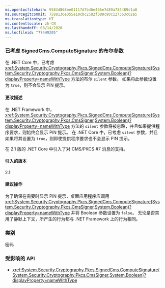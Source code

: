 ```yaml
---
ms.openlocfilehash: 9583d868ee01117d7bd6e465e7d89a734489d1a8
ms.sourcegitcommit: 7588136e355e10cbc2582f389c90c127363c02a5
ms.translationtype: HT
ms.contentlocale: zh-CN
ms.lasthandoff: 03/14/2020
ms.locfileid: "77449205"
---
```

### <a name="boolean-parameter-of-signedcmscomputesignature-is-respected"></a>已考虑 SignedCms.ComputeSignature 的布尔参数

在 .NET Core 中，已考虑 <xref:System.Security.Cryptography.Pkcs.SignedCms.ComputeSignature(System.Security.Cryptography.Pkcs.CmsSigner,System.Boolean)?displayProperty=nameWithType> 方法的布尔 `silent` 参数。 如果将此参数设置为 `true`，则不会显示 PIN 提示。

#### <a name="change-description"></a>更改描述

在 .NET Framework 中，<xref:System.Security.Cryptography.Pkcs.SignedCms.ComputeSignature(System.Security.Cryptography.Pkcs.CmsSigner,System.Boolean)?displayProperty=nameWithType> 方法的 `silent` 参数将被忽略，并且如果提供程序要求，则始终会显示 PIN 提示。 在 .NET Core 中，已考虑 `silent` 参数，并且如果将其设置为 `true`，则即使提供程序要求也不会显示 PIN 提示。

在 2.1 版的 .NET Core 中引入了对 CMS/PKCS #7 消息的支持。

#### <a name="version-introduced"></a>引入的版本

2.1

#### <a name="recommended-action"></a>建议操作

为了确保在需要时显示 PIN 提示，桌面应用程序应调用 <xref:System.Security.Cryptography.Pkcs.SignedCms.ComputeSignature(System.Security.Cryptography.Pkcs.CmsSigner,System.Boolean)?displayProperty=nameWithType> 并将 Boolean 参数设置为 `false`。 无论是否禁用了静默上下文，所产生的行为都与 .NET Framework 上的行为相同。

### <a name="category"></a>类别

密码

### <a name="affected-apis"></a>受影响的 API

- <xref:System.Security.Cryptography.Pkcs.SignedCms.ComputeSignature(System.Security.Cryptography.Pkcs.CmsSigner,System.Boolean)?displayProperty=nameWithType>

<!--

### Affected APIs

- `M:System.Security.Cryptography.Pkcs.SignedCms.ComputeSignature(System.Security.Cryptography.Pkcs.CmsSigner,System.Boolean)`

-->
